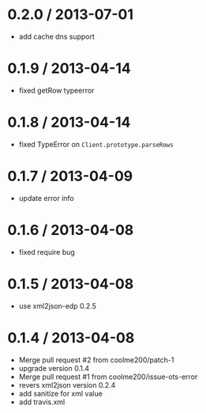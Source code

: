 
0.2.0 / 2013-07-01 
==================

  * add cache dns support

0.1.9 / 2013-04-14 
==================

  * fixed getRow typeerror

0.1.8 / 2013-04-14 
==================

  * fixed TypeError on `Client.prototype.parseRows`

0.1.7 / 2013-04-09 
==================

  * update error info

0.1.6 / 2013-04-08 
==================

  * fixed require bug

0.1.5 / 2013-04-08 
==================

  * use xml2json-edp 0.2.5

0.1.4 / 2013-04-08 
==================

  * Merge pull request #2 from coolme200/patch-1
  * upgrade version 0.1.4
  * Merge pull request #1 from coolme200/issue-ots-error
  * revers xml2json version 0.2.4
  * add sanitize for xml value
  * add travis.xml
